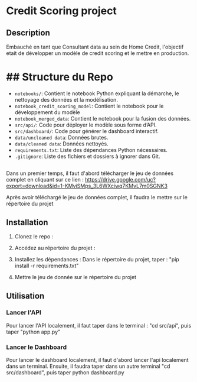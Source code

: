 # Credit Scoring project

## Description
Embauché en tant que Consultant data au sein de Home Credit, l'objectif etait de développer un modèle de credit scoring et le mettre en production.

# ## Structure du Repo
- `notebooks/`: Contient le notebook Python expliquant la démarche, le nettoyage des données et la modélisation.
- `notebook_credit_scoring_model`: Contient le notebook pour le développement du modèle
- `notebook_merged_data`: Contient le notebook pour la fusion des données.
- `src/api/`: Code pour déployer le modèle sous forme d’API.
- `src/dashboard/`: Code pour générer le dashboard interactif.
- `data/uncleaned data`: Données brutes.
- `data/cleaned data`: Données nettoyés.
- `requirements.txt`: Liste des dépendances Python nécessaires.
- `.gitignore`: Liste des fichiers et dossiers à ignorer dans Git.

##
Dans un premier temps, il faut d'abord télécharger le jeu de données complet en cliquant sur ce lien : https://drive.google.com/uc?export=download&id=1-KMviSMps_3L6WXciwq7KMvL7m0SGNK3

Après avoir téléchargé le jeu de données complet, il faudra le mettre sur le répertoire du projet

## Installation
1. Clonez le repo :

2. Accédez au répertoire du projet :

3. Installez les dépendances : Dans le répertoire du projet, taper : "pip install -r requirements.txt"

4. Mettre le jeu de donnée sur le répertoire du projet

## Utilisation
### Lancer l'API
Pour lancer l'API localement, il faut taper dans le terminal : "cd src/api", puis taper "python app.py"

### Lancer le Dashboard
Pour lancer le dashboard localement, il faut d'abord lancer l'api localement dans un terminal. Ensuite, il faudra taper dans un autre terminal "cd src/dashboard", puis taper python dashboard.py
